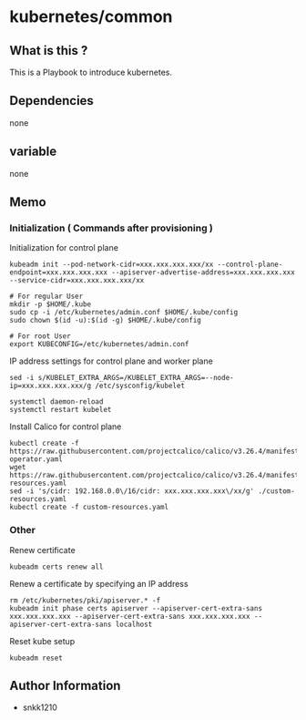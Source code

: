 kubernetes/common
=========

## What is this ?

This is a Playbook to introduce kubernetes.

## Dependencies

none

## variable

none

## Memo
### Initialization ( Commands after provisioning )
 Initialization for control plane
```
kubeadm init --pod-network-cidr=xxx.xxx.xxx.xxx/xx --control-plane-endpoint=xxx.xxx.xxx.xxx --apiserver-advertise-address=xxx.xxx.xxx.xxx --service-cidr=xxx.xxx.xxx.xxx/xx

# For regular User
mkdir -p $HOME/.kube
sudo cp -i /etc/kubernetes/admin.conf $HOME/.kube/config
sudo chown $(id -u):$(id -g) $HOME/.kube/config

# For root User
export KUBECONFIG=/etc/kubernetes/admin.conf
```

IP address settings for control plane and worker plane
```
sed -i s/KUBELET_EXTRA_ARGS=/KUBELET_EXTRA_ARGS=--node-ip=xxx.xxx.xxx.xxx/g /etc/sysconfig/kubelet

systemctl daemon-reload
systemctl restart kubelet
```

Install Calico for control plane
```
kubectl create -f https://raw.githubusercontent.com/projectcalico/calico/v3.26.4/manifests/tigera-operator.yaml
wget https://raw.githubusercontent.com/projectcalico/calico/v3.26.4/manifests/custom-resources.yaml
sed -i 's/cidr: 192.168.0.0\/16/cidr: xxx.xxx.xxx.xxx\/xx/g' ./custom-resources.yaml
kubectl create -f custom-resources.yaml
```
### Other
Renew certificate
```
kubeadm certs renew all
```

Renew a certificate by specifying an IP address
```
rm /etc/kubernetes/pki/apiserver.* -f
kubeadm init phase certs apiserver --apiserver-cert-extra-sans xxx.xxx.xxx.xxx --apiserver-cert-extra-sans xxx.xxx.xxx.xxx --apiserver-cert-extra-sans localhost
```

Reset kube setup
```
kubeadm reset
```

Author Information
------------------

- snkk1210